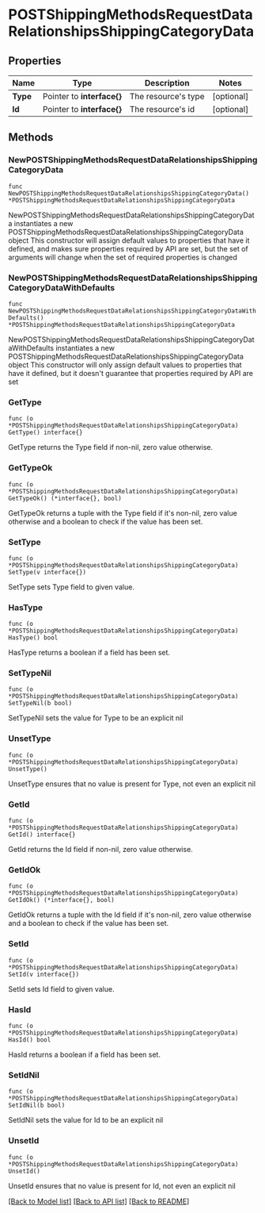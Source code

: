 # POSTShippingMethodsRequestDataRelationshipsShippingCategoryData

## Properties

Name | Type | Description | Notes
------------ | ------------- | ------------- | -------------
**Type** | Pointer to **interface{}** | The resource&#39;s type | [optional] 
**Id** | Pointer to **interface{}** | The resource&#39;s id | [optional] 

## Methods

### NewPOSTShippingMethodsRequestDataRelationshipsShippingCategoryData

`func NewPOSTShippingMethodsRequestDataRelationshipsShippingCategoryData() *POSTShippingMethodsRequestDataRelationshipsShippingCategoryData`

NewPOSTShippingMethodsRequestDataRelationshipsShippingCategoryData instantiates a new POSTShippingMethodsRequestDataRelationshipsShippingCategoryData object
This constructor will assign default values to properties that have it defined,
and makes sure properties required by API are set, but the set of arguments
will change when the set of required properties is changed

### NewPOSTShippingMethodsRequestDataRelationshipsShippingCategoryDataWithDefaults

`func NewPOSTShippingMethodsRequestDataRelationshipsShippingCategoryDataWithDefaults() *POSTShippingMethodsRequestDataRelationshipsShippingCategoryData`

NewPOSTShippingMethodsRequestDataRelationshipsShippingCategoryDataWithDefaults instantiates a new POSTShippingMethodsRequestDataRelationshipsShippingCategoryData object
This constructor will only assign default values to properties that have it defined,
but it doesn't guarantee that properties required by API are set

### GetType

`func (o *POSTShippingMethodsRequestDataRelationshipsShippingCategoryData) GetType() interface{}`

GetType returns the Type field if non-nil, zero value otherwise.

### GetTypeOk

`func (o *POSTShippingMethodsRequestDataRelationshipsShippingCategoryData) GetTypeOk() (*interface{}, bool)`

GetTypeOk returns a tuple with the Type field if it's non-nil, zero value otherwise
and a boolean to check if the value has been set.

### SetType

`func (o *POSTShippingMethodsRequestDataRelationshipsShippingCategoryData) SetType(v interface{})`

SetType sets Type field to given value.

### HasType

`func (o *POSTShippingMethodsRequestDataRelationshipsShippingCategoryData) HasType() bool`

HasType returns a boolean if a field has been set.

### SetTypeNil

`func (o *POSTShippingMethodsRequestDataRelationshipsShippingCategoryData) SetTypeNil(b bool)`

 SetTypeNil sets the value for Type to be an explicit nil

### UnsetType
`func (o *POSTShippingMethodsRequestDataRelationshipsShippingCategoryData) UnsetType()`

UnsetType ensures that no value is present for Type, not even an explicit nil
### GetId

`func (o *POSTShippingMethodsRequestDataRelationshipsShippingCategoryData) GetId() interface{}`

GetId returns the Id field if non-nil, zero value otherwise.

### GetIdOk

`func (o *POSTShippingMethodsRequestDataRelationshipsShippingCategoryData) GetIdOk() (*interface{}, bool)`

GetIdOk returns a tuple with the Id field if it's non-nil, zero value otherwise
and a boolean to check if the value has been set.

### SetId

`func (o *POSTShippingMethodsRequestDataRelationshipsShippingCategoryData) SetId(v interface{})`

SetId sets Id field to given value.

### HasId

`func (o *POSTShippingMethodsRequestDataRelationshipsShippingCategoryData) HasId() bool`

HasId returns a boolean if a field has been set.

### SetIdNil

`func (o *POSTShippingMethodsRequestDataRelationshipsShippingCategoryData) SetIdNil(b bool)`

 SetIdNil sets the value for Id to be an explicit nil

### UnsetId
`func (o *POSTShippingMethodsRequestDataRelationshipsShippingCategoryData) UnsetId()`

UnsetId ensures that no value is present for Id, not even an explicit nil

[[Back to Model list]](../README.md#documentation-for-models) [[Back to API list]](../README.md#documentation-for-api-endpoints) [[Back to README]](../README.md)



